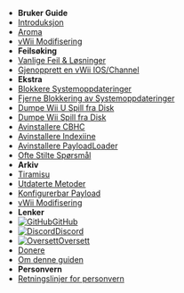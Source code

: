 - **Bruker Guide**
- [Introduksjon](introduction)
- [Aroma](aroma/getting-started)
- [vWii Modifisering](vwii/vwii-modding)
- **Feilsøking**
- [Vanlige Feil & Løsninger](common-issues-fixes)
- [Gjenopprett en vWii IOS/Channel](recover-vwii-ioses-channels)
- **Ekstra**
- [Blokkere Systemoppdateringer](block-updates)
- [Fjerne Blokkering av Systemoppdateringer](unblock-updates)
- [Dumpe Wii U Spill fra Disk](dump-games)
- [Dumpe Wii Spill fra Disk](dump-wii-games)
- [Avinstallere CBHC](uninstall-cbhc)
- [Avinstallere Indexiine](uninstall-indexiine)
- [Avinstallere PayloadLoader](uninstall-payloadloader)
- [Ofte Stilte Spørsmål](faq)
- **Arkiv**
- [Tiramisu](archive/tiramisu/sd-preparation)
- [Utdaterte Metoder](archive/cfw-choice)
- [Konfigurerbar Payload](configurable-payload)
- [vWii Modifisering](archive/vwii/sd-preparation)
- **Lenker**
- [![GitHub](https://icongr.am/simple/github.svg?color=808080&size=16)GitHub](https://github.com/hacks-guide/Guide-WiiU)
- [![Discord](https://icongr.am/simple/discord.svg?colored&size=16)Discord](https://discord.gg/C29hYvh)
- [![Oversett](https://icongr.am/material/translate.svg?color=808080&size=16)Oversett](https://hacks-guide.crowdin.com/u/projects/10)
- [Donere](donations)
- [Om denne guiden](about)
- **Personvern**
- [Retningslinjer for personvern](privacy-policy)
